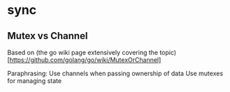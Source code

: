 # sync

## Mutex vs Channel

Based on (the go wiki page extensively covering the topic)[https://github.com/golang/go/wiki/MutexOrChannel]

Paraphrasing:
Use channels when passing ownership of data
Use mutexes for managing state